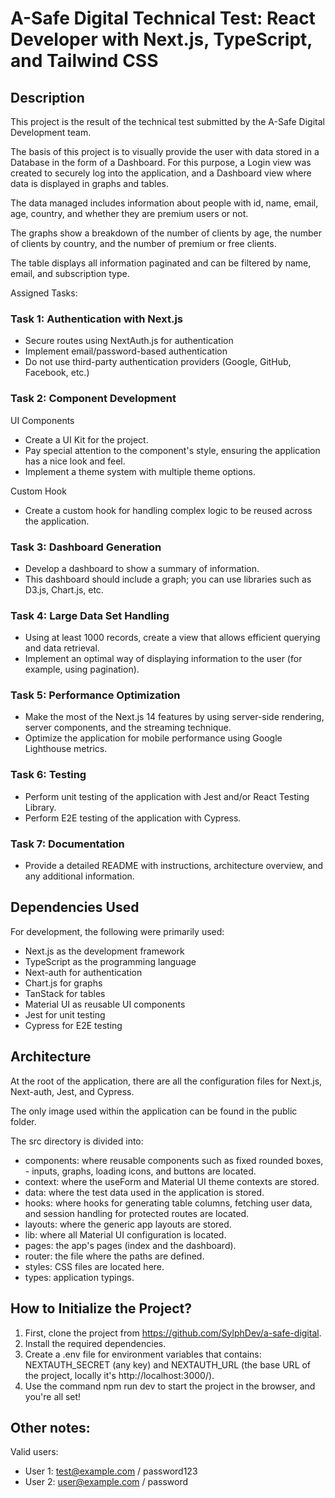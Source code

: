 # A-Safe Digital Technical Test: React Developer with Next.js, TypeScript, and Tailwind CSS

## Description

This project is the result of the technical test submitted by the A-Safe Digital Development team.

The basis of this project is to visually provide the user with data stored in a Database in the form of a Dashboard. For this purpose, a Login view was created to securely log into the application, and a Dashboard view where data is displayed in graphs and tables.

The data managed includes information about people with id, name, email, age, country, and whether they are premium users or not.

The graphs show a breakdown of the number of clients by age, the number of clients by country, and the number of premium or free clients.

The table displays all information paginated and can be filtered by name, email, and subscription type.

Assigned Tasks:

### Task 1: Authentication with Next.js
- Secure routes using NextAuth.js for authentication
- Implement email/password-based authentication
- Do not use third-party authentication providers (Google, GitHub, Facebook, etc.)
### Task 2: Component Development

UI Components

- Create a UI Kit for the project.
- Pay special attention to the component's style, ensuring the application has a nice look and feel.
- Implement a theme system with multiple theme options.

Custom Hook

- Create a custom hook for handling complex logic to be reused across the application.
### Task 3: Dashboard Generation
- Develop a dashboard to show a summary of information.
- This dashboard should include a graph; you can use libraries such as D3.js, Chart.js, etc.
### Task 4: Large Data Set Handling
- Using at least 1000 records, create a view that allows efficient querying and data retrieval.
- Implement an optimal way of displaying information to the user (for example, using pagination).
### Task 5: Performance Optimization
- Make the most of the Next.js 14 features by using server-side rendering, server components, and the streaming technique.
- Optimize the application for mobile performance using Google Lighthouse metrics.
### Task 6: Testing
- Perform unit testing of the application with Jest and/or React Testing Library.
- Perform E2E testing of the application with Cypress.
### Task 7: Documentation
- Provide a detailed README with instructions, architecture overview, and any additional information.


## Dependencies Used

For development, the following were primarily used:

- Next.js as the development framework
- TypeScript as the programming language
- Next-auth for authentication
- Chart.js for graphs
- TanStack for tables
- Material UI as reusable UI components
- Jest for unit testing
- Cypress for E2E testing

## Architecture
At the root of the application, there are all the configuration files for Next.js, Next-auth, Jest, and Cypress.

The only image used within the application can be found in the public folder.

The src directory is divided into:
- components: where reusable components such as fixed rounded boxes, - inputs, graphs, loading icons, and buttons are located.
- context: where the useForm and Material UI theme contexts are stored.
- data: where the test data used in the application is stored.
- hooks: where hooks for generating table columns, fetching user data, and session handling for protected routes are located.
- layouts: where the generic app layouts are stored.
- lib: where all Material UI configuration is located.
- pages: the app's pages (index and the dashboard).
- router: the file where the paths are defined.
- styles: CSS files are located here.
- types: application typings.

## How to Initialize the Project?

1. First, clone the project from https://github.com/SylphDev/a-safe-digital.
2. Install the required dependencies.
3. Create a .env file for environment variables that contains: NEXTAUTH_SECRET (any key) and NEXTAUTH_URL (the base URL of the project, locally it's http://localhost:3000/).
4. Use the command npm run dev to start the project in the browser, and you're all set!

## Other notes:
Valid users:
- User 1: test@example.com / password123
- User 2: user@example.com / password